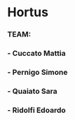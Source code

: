 # Hortus

### TEAM:

### - Cuccato Mattia
### - Pernigo Simone
### - Quaiato Sara
### - Ridolfi Edoardo
